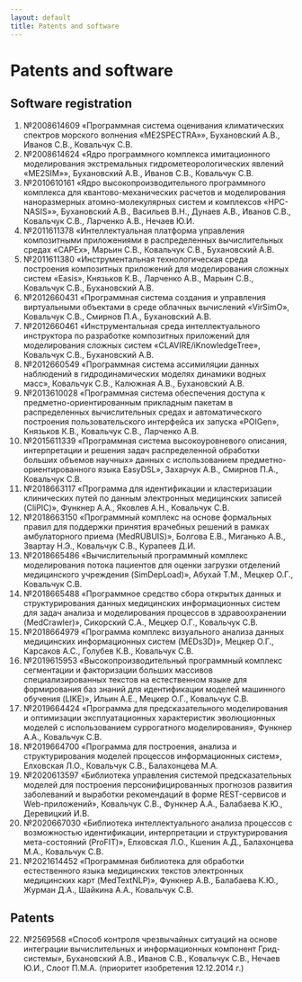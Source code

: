 ```yaml
---
layout: default
title: Patents and software
---
```


# Patents and software

## Software registration

1.	№2008614609 «Программная система оценивания климатических спектров морского волнения «ME2SPECTRA»», Бухановский А.В., Иванов С.В., Ковальчук С.В.
2.	№2008614624 «Ядро программного комплекса имитационного моделирования экстремальных гидрометеорологических явлений «ME2SIM»», Бухановский А.В., Иванов С.В., Ковальчук С.В.
3.	№2010610161 «Ядро высокопроизводительного программного комплекса для квантово-механических расчетов и моделирования наноразмерных атомно-молекулярных систем и комплексов «HPC-NASIS»», Бухановский А.В., Васильев В.Н., Дунаев А.В., Иванов С.В., Ковальчук С.В., Ларченко А.В., Нечаев Ю.И.
4.	№2011611378 «Интеллектуальная платформа управления композитными приложениями в распределенных вычислительных средах «CAPEx», Марьин С.В., Ковальчук С.В., Бухановский А.В.
5.	№2011611380 «Инструментальная технологическая среда построения композитных приложений для моделирования сложных систем «Easis», Князьков К.В., Ларченко А.В., Марьин С.В., Ковальчук С.В., Бухановский А.В.
6.	№2012660431 «Программная система создания и управления виртуальными объектами в среде облачных вычислений «VirSimO», Ковальчук С.В., Смирнов П.А., Бухановский А.В.
7.	№2012660461 «Инструментальная среда интеллектуального инструктора по разработке композитных приложений для моделирования сложных систем «CLAVIRE/iKnowledgeTree», Ковальчук С.В., Бухановский А.В.
8.	№2012660549  «Программная система ассимиляции данных наблюдений в гидродинамических моделях динамики водных масс», Ковальчук С.В., Калюжная А.В., Бухановский А.В.
9.	№2013610028 «Программная система обеспечения доступа к предметно-ориентированным прикладным пакетам в распределенных вычислительных средах и автоматического построения пользовательского интерфейса их запуска «POIGen», Князьков К.В., Ковальчук С.В., Ларченко А.В.
10.	№2015611339 «Программная система высокоуровневого описания, интерпретации и решения задач распределенной обработки больших объемов научных» данных с использованием предметно-ориентированного языка EasyDSL», Захарчук А.В., Смирнов П.А., Ковальчук С.В.
11.	№2018663117 «Программа для идентификации и кластеризации клинических путей по данным электронных медицинских записей (CliPIC)», Функнер А.А., Яковлев А.Н., Ковальчук С.В.
12.	№2018663150 «Программный комплекс на основе формальных правил для поддержки принятия врачебных решений в рамках амбулаторного приема (MedRUBUIS)», Болгова Е.В., Миганько А.В., Звартау Н.Э., Ковальчук С.В., Курапеев Д.И.
13.	№2018665486 «Вычислительный программный комплекс моделирования потока пациентов для оценки загрузки отделений медицинского учреждения (SimDepLoad)», Абухай Т.М., Мецкер О.Г., Ковальчук С.В.
14.	№2018665488 «Программное средство сбора открытых данных и структурирования данных медицинских информационных систем для задач анализа и моделирования процессов в здравоохранении (MedCrawler)», Сикорский С.А., Мецкер О.Г., Ковальчук С.В.
15.	№2018664979 «Программа комплекс визуального анализа данных медицинских информационных систем (MEDs3D)», Мецкер О.Г., Карсаков А.С., Голубев К.В., Ковальчук С.В.
16.	№2019615953 «Высокопроизводительный программный комплекс сегментации и факторизации больших массивов специализированных текстов на естественном языке для формирования баз знаний для идентификации моделей машинного обучения (LIKE)», Ильин А.Е., Мецкер О.Г., Ковальчук С.В.
17.	№2019664424 «Программа для предсказательного моделирования и оптимизации эксплуатационных характеристик эволюционных моделей с использованием суррогатного моделирования», Функнер А.А., Ковальчук С.В.
18.	№2019664700 «Программа для построения, анализа и структурирования моделей процессов информационных систем», Елховская Л.О., Ковальчук С.В., Балахонцева М.А.
19.	№2020613597 «Библиотека управления системой предсказательных моделей для построения персонифицированных прогнозов развития заболеваний и выработки рекомендаций в форме REST-сервисов и Web-приложений», Ковальчук С.В., Функнер А.А., Балабаева К.Ю., Деревицкий И.В.
20.	№2020667030 «Библиотека интеллектуального анализа процессов с возможностью идентификации, интерпретации и структурирования мета-состояний (ProFIT)», Елховская Л.О., Кшенин А.Д., Балахонцева М.А., Ковальчук С.В.
21.	№2021614452 «Программная библиотека для обработки естественного языка медицинских текстов электронных медицинских карт (MedTextNLP)», Функнер А.В., Балабаева К.Ю., Журман Д.А., Шайкина А.А., Ковальчук С.В.

## Patents

22. №2569568 «Способ контроля чрезвычайных ситуаций на основе интеграции вычислительных и информационных компонент Грид-системы», Бухановский А.В., Иванов С.В., Ковальчук С.В., Нечаев Ю.И., Слоот П.М.А. (приоритет изобретения 12.12.2014 г.)